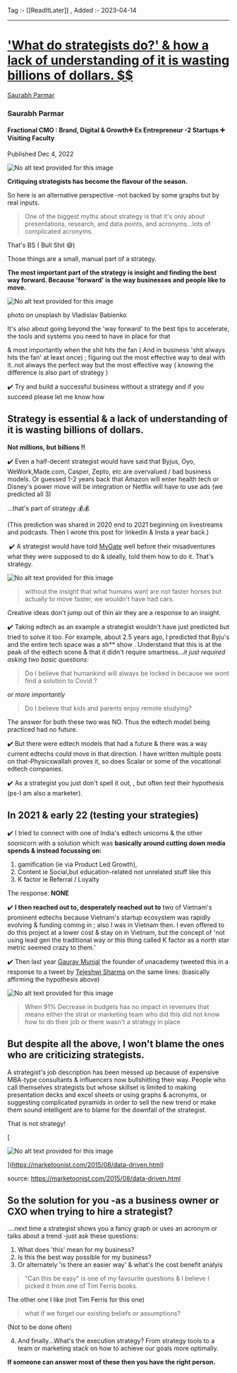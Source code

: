 Tag :- [[ReadItLater]] , 
Added :- 2023-04-14

-----
# ['What do strategists do?'​ & how a lack of understanding of it is wasting billions of dollars. $$](https://www.linkedin.com/pulse/what-do-strategists-how-lack-understanding-wasting-billions-parmar/?trackingId=xXystSvxSQy%2FqIMfYsGqSg%3D%3D)

[Saurabh Parmar](https://in.linkedin.com/in/saurabhparmar?trk=article-ssr-frontend-pulse_publisher-author-card)

### Saurabh Parmar

#### Fractional CMO : Brand, Digital & Growth➕ Ex Entrepreneur -2 Startups ➕ Visiting Faculty

Published Dec 4, 2022



![No alt text provided for this image](https://media.licdn.com/dms/image/D4D12AQHqBZO6pKDMnQ/article-inline_image-shrink_1000_1488/0/1669977215250?e=1686787200&v=beta&t=QCMyDCADAVLA4522aDAq1Ix84Vj35ASbyuXacKOhM1s)

**Critiquing strategists has become the flavour of the season.**

So here is an alternative perspective -not backed by some graphs but by real inputs.

> One of the biggest myths about strategy is that it's only about presentations, research, and data points, and acronyms...lots of complicated acronyms.

That's BS ( Bull Shit 😅)

Those things are a small, manual part of a strategy.

**The most important part of the strategy is insight and finding the best way forward. Because 'forward' is the way businesses and people like to move.**

![No alt text provided for this image](https://media.licdn.com/dms/image/D4D12AQGw7hWKh73gGw/article-inline_image-shrink_1000_1488/0/1669980143334?e=1686787200&v=beta&t=P1EVkZkxR5bfN04q0QEH73juWHO8s-vJcZB7VZqFaHw)

photo on unsplash by Vladislav Babienko

  

It's also about going beyond the 'way forward' to the best tips to accelerate, the tools and systems you need to have in place for that

  

  

  

  

& most importantly when the shit hits the fan ( And in business 'shit always hits the fan' at least once) ; figuring out the most effective way to deal with it..not always the perfect way but the most effective way ( knowing the difference is also part of strategy )

✔️ Try and build a successful business without a strategy and if you succeed please let me know how

## Strategy is essential & a lack of understanding of it is wasting billions of dollars. $$$$

**Not millions, but billions !!**

✔️ Even a half-decent strategist would have said that Byjus, Oyo, WeWork,Made.com, Casper, Zepto, etc are overvalued / bad business models. Or guessed 1-2 years back that Amazon will enter health tech or Disney's power move will be integration or Netflix will have to use ads (we predicted all 3)

...that's part of strategy 💰💰

(This prediction was shared in 2020 end to 2021 beginning on livestreams and podcasts. Then I wrote this post for linkedin & Insta a year back.)

 ✔️ A strategist would have told [MyGate](https://www.linkedin.com/company/mygatecom/) well before their misadventures what they were supposed to do & ideally, told them how to do it. That's strategy.

  

![No alt text provided for this image](https://media.licdn.com/dms/image/D4D12AQF_qRKE6nHkww/article-inline_image-shrink_1000_1488/0/1670132586643?e=1686787200&v=beta&t=XDep4cUafxCYVCy9Y8ngcgqMenAxEQCGH5yvopMZE4o)

> without the insight that what humans want are not faster horses but actually to move faster, we wouldn't have had cars.

Creative ideas don't jump out of thin air they are a response to an insight.

✔️ Taking edtech as an example a strategist wouldn't have just predicted but tried to solve it too. For example, about 2.5 years ago, I predicted that Byju's and the entire tech space was a sh** show . Understand that this is at the peak of the edtech scene & that it didn't require smartness..._it just required asking two basic questions:_

> Do I believe that humankind will always be locked in because we wont find a solution to Covid ?

_or more importantly_

> Do I believe that kids and parents enjoy remote studying?

The answer for both these two was NO. Thus the edtech model being practiced had no future.

✔️ But there were edtech models that had a future & there was a way current edtechs could move in that direction. I have written multiple posts on that-Physicswallah proves it, so does Scalar or some of the vocational edtech companies.

✔️ As a strategist you just don't spell it out, , but often test their hypothesis (ps-I am also a marketer).

  

## In 2021 & early 22 (testing your strategies)

✔️ I tried to connect with one of India's edtech unicorns & the other soonicorn with a solution which was **basically around cutting down media spends & instead focussing on:**

1.  gamification (ie via Product Led Growth),
2.  Content ie Social,but education-related not unrelated stuff like this
3.  K factor ie Referral / Loyalty

The response: **NONE**

✔️ **I then reached out to, desperately reached out to** two of Vietnam's prominent edtechs because Vietnam's startup ecosystem was rapidly evolving & funding coming in ; also I was in Vietnam then. I even offered to do this project at a lower cost & stay on in Vietnam, but the concept of 'not using lead gen the traditional way or this thing called K factor as a north star metric seemed crazy to them.'

✔️ Then last year [Gaurav Munjal](https://www.linkedin.com/in/gauravmunjal8?miniProfileUrn=urn%3Ali%3Afs_miniProfile%3AACoAAANvJDcBW9XtB9vMkBnHzUNUi_HS0CnmMEQ) the founder of unacademy tweeted this in a response to a tweet by [Tejeshwi Sharma](https://www.linkedin.com/in/tejeshwi-sharma-a1945a34?miniProfileUrn=urn%3Ali%3Afs_miniProfile%3AACoAAAcvjjUBfDYThUc39R6Cl_9CKn9BS6xtBlU) on the same lines: (basically affirming the hypothesis above)

![No alt text provided for this image](https://media.licdn.com/dms/image/D4D12AQHo_sgV3FSs4A/article-inline_image-shrink_1500_2232/0/1669993726918?e=1686787200&v=beta&t=2AkrtjMjlz7LdfTJ7YmJbQFZuJ4W7QlhjAB6lqkH8-o)

  

> When 91% Decrease in budgets has no impact in revenues that means either the strat or marketing team who did this did not know how to do their job or there wasn't a strategy in place

## **But despite all the above, I won't blame the ones who are criticizing strategists.**

A strategist's job description has been messed up because of expensive MBA-type consultants & influencers now bullshitting their way. People who call themselves strategists but whose skillset is limited to making presentation decks and excel sheets or using graphs & acronyms, or suggesting complicated pyramids in order to sell the new trend or make them sound intelligent are to blame for the downfall of the strategist.

That is not strategy!

[

![No alt text provided for this image](https://media.licdn.com/dms/image/D4D12AQF9_x-LmZ1agg/article-inline_image-shrink_1500_2232/0/1669980735492?e=1686787200&v=beta&t=Ng9OWATU7RIF9UNA4imoMiz4lef8OdUUlDUDj1_loBg)



](https://marketoonist.com/2015/08/data-driven.html)

source: https://marketoonist.com/2015/08/data-driven.html

## So the solution for you -as a business owner or CXO when trying to hire a strategist?

....next time a strategist shows you a fancy graph or uses an acronym or talks about a trend -just ask these questions:

1.  What does 'this' mean for my business?
2.  Is this the best way possible for my business?
3.  Or alternately 'is there an easier way' & what's the cost benefit analyis

> "Can this be easy" is one of my favourite questions & I believe I picked it from one of Tim Ferris books.

The other one I like (not Tim Ferris for this one)

> what if we forget our existing beliefs or assumptions?

(Not to be done often)

4. And finally...What's the execution strategy? From strategy tools to a team or marketing stack on how to achieve our goals more optimally.

**If someone can answer most of these then you have the right person.**